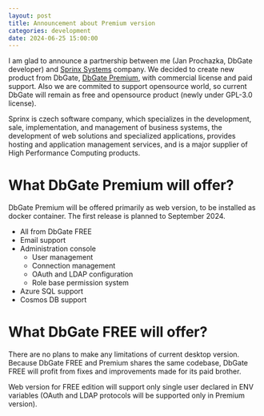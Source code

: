 ```yaml
---
layout: post
title: Announcement about Premium version
categories: development
date: 2024-06-25 15:00:00
---
```


I am glad to announce a partnership between me (Jan Prochazka, DbGate developer) and [Sprinx Systems](https://sprinx.com/en/) company. 
We decided to create new product from DbGate, [DbGate Premium](https://dbgate.eu), with commercial license and paid support. Also we are commited to support opensource world, so current DbGate will remain as free and opensource product (newly under GPL-3.0 license).

<!--more--> 

Sprinx is czech software company, which specializes in the development, sale, implementation, and management of business systems, the development of web solutions and specialized applications, provides hosting and application management services, and is a major supplier of High Performance Computing products.



# What DbGate Premium will offer?
DbGate Premium will be offered primarily as web version, to be installed as docker container. The first release is planned to September 2024.
* All from DbGate FREE
* Email support
* Administration console
  * User management
  * Connection management
  * OAuth and LDAP configuration
  * Role base permission system
* Azure SQL support
* Cosmos DB support


# What DbGate FREE will offer?
There are no plans to make any limitations of current desktop version. Because DbGate FREE and Premium shares the same codebase, DbGate FREE will profit from fixes and improvements made for its paid brother.

Web version for FREE edition will support only single user declared in ENV variables (OAuth and LDAP protocols will be supported only in Premium version).
